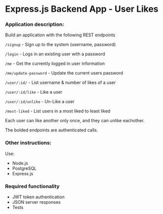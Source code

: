 # Express.js Backend App - User Likes

### Application description:
Build an application with the following REST endpoints

`/signup` - Sign up to the system (username, password)

`/login` - Logs in an existing user with a password

`/me` - Get the currently logged in user information

`/me/update-password` - Update the current users password

`/user/:id/` - List username & number of likes of a user

`/user/:id/like` - Like a user

`/user/:id/unlike` - Un-Like a user

`/most-liked` - List users in a most liked to least liked

Each user can like another only once, and they can unlike eachother.

The bolded endpoints are authenticated calls.



### Other instructions:
Use:
 - Node.js
 - PostgreSQL
 - Express.js

### Required functionality 
 - JWT token authentication 
 - JSON server responses
 - Tests